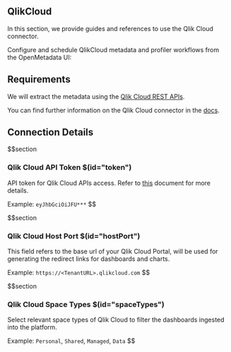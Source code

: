 ## QlikCloud

In this section, we provide guides and references to use the Qlik Cloud connector.

Configure and schedule QlikCloud metadata and profiler workflows from the OpenMetadata UI:


## Requirements

We will extract the metadata using the <a href="https://qlik.dev/apis/" target="_blank">Qlik Cloud REST APIs</a>.

You can find further information on the Qlik Cloud connector in the <a href="https://docs.open-metadata.org/connectors/dashboard/qlikcloud" target="_blank">docs</a>.


## Connection Details

$$section
### Qlik Cloud API Token $(id="token")

API token for Qlik Cloud APIs access. Refer to <a href="https://help.qlik.com/en-US/cloud-services/Subsystems/Hub/Content/Sense_Hub/Admin/mc-generate-api-keys.htm" target="_blank">this</a> document for more details.

Example: `eyJhbGciOiJFU***`
$$


$$section
### Qlik Cloud Host Port $(id="hostPort")

This field refers to the base url of your Qlik Cloud Portal, will be used for generating the redirect links for dashboards and charts.

Example: `https://<TenantURL>.qlikcloud.com`
$$


$$section
### Qlik Cloud Space Types $(id="spaceTypes")

Select relevant space types of Qlik Cloud to filter the dashboards ingested into the platform.

Example: `Personal`, `Shared`, `Managed`, `Data`
$$